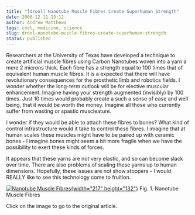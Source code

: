 ```yaml
---
title: "[drool] Nanotube Muscle Fibres Create Superhuman Strength"
date: 2006-12-11 13:12
author: Andrew Matthews
tags: cool, medicine, science
slug: drool-nanotube-muscle-fibres-create-superhuman-strength
status: published
---
```


Researchers at the University of Texas have developed a technique to create artificial muscle fibres using Carbon Nanotubes woven into a yarn a mere 2 microns thick. Each fibre has a strength equal to 100 times that of equivalent human muscle fibres. It is a expected that there will have revolutionary consequences for the prosthetic limb and robotics fields. I wonder whether the long-term outlook will be for elective muscular enhancement. Imagine having your strength augmented (invisibly) by 100 times. Just 10 times would probably create a such a sense of ease and well being, that it would be worth the money. Imagine all those who currently suffer from wasting or spastic muscleature.

I wonder if they would be able to attach these fibres to bones? What kind of control infrastructure would it take to control these fibres. I imagine that at human scales these muscles might have to be paired up with ceramic bones - I imagine bones might seem a bit more fragile when we have the possibility to exert these kinds of forces.

It appears that these yarns are not very elastic, and so can become slack over time. There are also problems of scaling these yarns up to human dimensions. Hopefully, these issues are not show stoppers - I would REALLY like to see this technology come to fruition.

[![Nanotube Muscle Fibres](http://www.technologyreview.com/files/8620/nanotube-yarn.gif){width="217" height="132"}](http://www.technologyreview.com/NanoTech/17872/)
Fig. 1. Nanotube Muscle Fibres

Click on the image to go to the original article.
